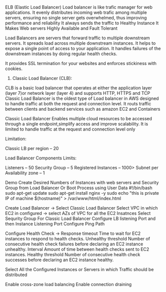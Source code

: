 ELB (Elastic Load Balancer)
Load balancer is like trafic manager for web applications. It evenly distributes incoming web trafic among multiple servers, ensuring no single server gets overwhelmed, thus improving performance and reliability
It always sends the traffic to Healthy Instance 
It Makes Web servers Highly Available and Fault Tolerant

Load Balancers are servers that forward traffic to multiple downstream servers. 
It spreads load across multiple downstream instances. 
It helps to expose a single point of access to your application. 
It handles failures of the downstream instances by doing regular health checks.

It provides SSL termination for your websites and enforces stickiness with cookies. 


1. Classic Load Balancer (CLB): 

CLB is a basic load balancer that operates at either the application layer (layer 7)or network layer (layer 4) and supports HTTP, HTTPS and TCP
Classic Load Balancer is the oldest type of Load balancer in AWS designed to handle traffic at both the request and connection level.
It routs traffic between clients and backend services such as amazon EC2 and Containers

Classic Load Balancer Enables multiple cloud resources to be accessed through a single endpoint,simplify access and improve scalability.
It is limited to handle traffic at the request and connection level only


Limitation:

  Classic LB per region – 20

Load Balancer Components Limits:

   Listeners – 50
   Security Group – 5
   Registered Instances – 1000>
   Subnet per Availability zone – 1


Demo
Create Desired Numbers of Instances with web servers and Security Group from Load Balancer 
Or Boot Process using User Data 
    #!/bin/bash
    sudo apt-get update
    sudo apt-get install nginx -y
    sudo echo "this is private IP of machine $(hostname)" > /var/www/html/index.html

Create Load Balancer -> Select Classic Load Balancer
Select VPC in which EC2 in configured -> select AZs of VPC for all the EC2 Insatnces
Select Sequrity Group For Classic Load Balancer
Configure LB listening Port and then Instance Listening Port
Configure Ping Path 

Configure Health Check -> 
  Response timeout
   Time to wait for EC2 instances to respond to health checks.
  Unhealthy threshold
   Number of consecutive health check failures before declaring an EC2 instance unhealthy.
  Interval
   Amount of time between health checks sent to EC2 instances.
  Healthy threshold
   Number of consecutive health check successes before declaring an EC2 instance healthy.
  
  Select All the Configured Instances or Servers in which Traffic should be distributed

Enable cross-zone load balancing
Enable connection draining
